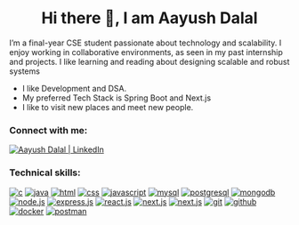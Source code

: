 <h1 align="center">Hi there 👋, I am Aayush Dalal</h1>

<p>I’m a final-year CSE student passionate about technology and scalability. I enjoy working in collaborative environments, as seen in my past internship and projects. I like learning and reading about designing scalable and robust systems</p>

<ul>
  <li>I like Development and DSA.</li>
  <li>My preferred Tech Stack is Spring Boot and Next.js</li>
  <li>I like to visit new places and meet new people.</li>
</ul>

<h3>Connect with me:</h3>
<p><a href="https://www.linkedin.com/in/aayushdalal"><img src="https://skillicons.dev/icons?i=linkedin" alt="Aayush Dalal | LinkedIn"/></a></p>

<h3>Technical skills:</h3>
<a href=""><img src="https://skillicons.dev/icons?i=c" alt="c" title="C"/></a>
<a href=""><img src="https://skillicons.dev/icons?i=java" alt="java" title="Java"/></a>
<a href=""><img src="https://skillicons.dev/icons?i=html" alt="html" title="HTML5"/></a>
<a href=""><img src="https://skillicons.dev/icons?i=css" alt="css" title="CSS3"/></a>
<a href=""><img src="https://skillicons.dev/icons?i=js" alt="javascript" title="Javascript"/></a>
<a href=""><img src="https://skillicons.dev/icons?i=mysql" alt="mysql" title="MySQL"/></a>
<a href=""><img src="https://skillicons.dev/icons?i=postgresql" alt="postgresql" title="PostgreSQL"/></a>
<a href=""><img src="https://skillicons.dev/icons?i=mongodb" alt="mongodb" title="MongoDB"/></a>
<a href=""><img src="https://skillicons.dev/icons?i=nodejs" alt="node.js" title="Node.js"/></a>
<a href=""><img src="https://skillicons.dev/icons?i=express" alt="express.js" title="Express.js"/></a>
<a href=""><img src="https://skillicons.dev/icons?i=react" alt="react.js" title="React.js"/></a>
<a href=""><img src="https://skillicons.dev/icons?i=next" alt="next.js" title="Next.js"/></a>
<a href=""><img src="https://skillicons.dev/icons?i=spring" alt="next.js" title="Spring Boot"/></a>
<a href=""><img src="https://skillicons.dev/icons?i=git" alt="git" title="Git"/></a>
<a href=""><img src="https://skillicons.dev/icons?i=github" alt="github" title="Github"/></a>
<a href=""><img src="https://skillicons.dev/icons?i=docker" alt="docker" title="Docker"/></a>
<a href=""><img src="https://skillicons.dev/icons?i=postman" alt="postman" title="Postman"/></a>

